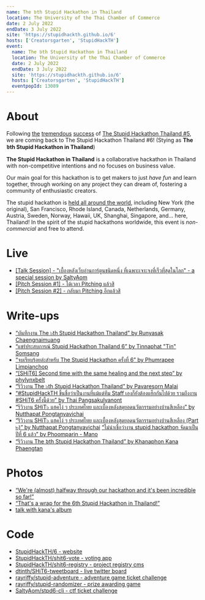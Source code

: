 ```yaml
---
name: The ៦th Stupid Hackathon in Thailand
location: The University of the Thai Chamber of Commerce
date: 2 July 2022
endDate: 3 July 2022
site: 'https://stupidhackth.github.io/6'
hosts: ['Creatorsgarten', 'StupidHackTH']
event:
  name: The ៦th Stupid Hackathon in Thailand
  location: The University of the Thai Chamber of Commerce
  date: 2 July 2022
  endDate: 3 July 2022
  site: 'https://stupidhackth.github.io/6'
  hosts: ['Creatorsgarten', 'StupidHackTH']
  eventpopId: 13089
---
```


# About

Following [the](https://www.facebook.com/guide.pnx/posts/pfbid02BkDoQvm3pfErFhMyvQVKmmFCGr5CcAcipoW8vdkVSCMvAuST8MFwkZjGRoyHkTGel) [tremendous](https://www.facebook.com/MikkiPastel/posts/pfbid02DBWvc3Q9acNkNgK8gvp1UJ1pW5Ck5ey3MMS46aDDYK8WnBbH7Czh8Zf1JtwdDeHl) [success](https://www.facebook.com/dtinth/posts/pfbid0RuhauP8rcE44h9MeejwuXuUSNNsaGcNM8mS8sbY1xG6dDBR1ccHCy1oNRSDGLLksl) of [The Stupid Hackathon Thailand #5](sht5), we are coming back to The Stupid Hackathon Thailand #6! (Stying as **The ៦th Stupid Hackathon in Thailand**)

**The Stupid Hackathon in Thailand** is a collaborative hackathon in Thailand with non-competitive intentions and no focuses on business value.

Our main goal for this hackathon is to get makers to just _have fun_ and learn together, through working on any project they can dream of, fostering a community of enthusiastic creators.

The stupid hackathon is [held all around the world](https://gist.github.com/cheeaun/c3fe6cbb11aef1e146a3474dccf63b87), including New York (the original), San Francisco, Rhode Island, Canada, Netherlands, Germany, Austria, Sweden, Norway, Hawaii, UK, Shanghai, Singapore, and… here, Thailand! In the spirit of the stupid hackathons worldwide, this event is _non-commercial_ and free to attend.

# Live

- [[Talk Session] - "เบื้องหลังเว็บอ่านการ์ตูนชนิดหนึ่ง ที่เฉพาะเจาะจงที่เร็วที่สุดในโลก" - a special session by SaltyAom](https://www.facebook.com/watch/live/?ref=watch_permalink&v=697408548021745)
- [[Pitch Session #1] - ได้เวลา Pitching แล้วสิ](https://www.facebook.com/watch/live/?ref=watch_permalink&v=753821805747854)
- [[Pitch Session #2] - กลับมา Pitching อีกแล้วสิ](https://www.facebook.com/watch/live/?ref=watch_permalink&v=2202840639881996)

# Write-ups

- [“บันทึกงาน The ๖th Stupid Hackathon Thailand” by Runyasak Chaengnaimuang](https://www.facebook.com/runyasak.awesome/posts/pfbid02kRaNUX1phcn8bdPga398fF1YQFGk1noKUqXvZX2ihVEtdeKGXYR3Fo76s5E3yfN3l?_rdc=1&_rdr)
- [“แชร์ประสบการณ์ Stupid Hackathon Thailand 6” by Tinnaphat "Tin" Somsang](https://tinarskii.medium.com/แชร์ประสบการณ์-stupid-hackathon-thailand-6-c122a540638c)
- [“จบเรียบร้อยล่ะสำหรับ The Stupid Hackathon ครั้งที่ 6” by Phumrapee Limpianchop](https://www.facebook.com/rayriffy/posts/pfbid02Tgonj1BARWDZ34N5W7y4AJAZezpfZy1zq5FuubNL1ZKyb6BEggXW9o9Qa73dWKCRl?_rdc=1&_rdr)
- [“[SHiT6] Second time with the same healing and the next step” by phylynxbelt](https://phylynxbelt.medium.com/shit6-second-time-with-the-same-healing-and-the-next-step-faba6deee0aa)
- [“รีวิวงาน The ๖th Stupid Hackathon Thailand” by Pavaresorn Malai]("https://www.facebook.com/varkaria/posts/pfbid0ZQ9pVbDkCzCKA5hiiiCyaQwGojoCjwDikj7xfkqjXS3bPcJPkFsWy2E5avvhk95Ml)
- [“#StupidHackTH ขึ้นชื่อว่าเป็นงานที่แม้แต่ทีม Staff เองก็ยังต้องแฮ็กกันไปด้วย รวมถึงงาน #SHiT6 ครั้งนี้ด้วย” by Thai Pangsakulyanont](https://www.facebook.com/dtinth/posts/pfbid02RfBtsxxzQmATueLT35t7a8sjKZjR2rtFva32X7mi8yZCzZ8QkCnLBixuJahqVDo3l)
- [“รีวิวงาน SHiT๖ แฮคโง่ ๆ ประเทศไทย และเบื้องหลังสดุยอดนวัตกรรมอย่างบ้านสีเหลือง” by Nutthapat Pongtanyavichai](https://medium.com/@leomotors/รีวิวงาน-shit๖-แฮคโง่-ๆ-ประเทศไทย-และเบื้องหลังสดุยอดนวัตกรรมอย่างบ้านสีเหลือง-672061c8e5a1)
- [“รีวิวงาน SHiT๖ แฮคโง่ ๆ ประเทศไทย และเบื้องหลังสุดยอดนวัตกรรมอย่างบ้านสีเหลือง (Part ๒)” by Nutthapat Pongtanyavichai](https://medium.com/@leomotors/รีวิวงาน-shit๖-แฮคโง่-ๆ-ประเทศไทย-และเบื้องหลังสุดยอดนวัตกรรมอย่างบ้านสีเหลือง-part-๒-c2515194699b)
  [“ไม่น่าเชื่อว่างาน stupid hackathon จัดมาเป็นปีที่ 6 แล้ว” by Phoomparin - Mano](https://www.facebook.com/phoomparin.mano/posts/pfbid026mA3vTj2yHxYm6JSJPBfPGPP5tFXRS2VihSCuoFdQRYKETtnFZYRt3vUVH2RXfMjl?_rdc=1&_rdr)
- [“รีวิวงาน The ៦th Stupid Hackathon Thailand” by Khanaphon Kana Phaengtan](https://blog.0002011.xyz/2022-07-04-shit6-summary)

# Photos

- [“We're (almost) halfway through our hackathon and it's been incredible so far!”](https://www.facebook.com/creatorsgarten/posts/pfbid0zxF7QU1QnwU22VPb6guwUQU3TYiLcrp1L6XHAKchcXV56TZkRZsknDjmgg26b1r7l)
- [“That's a wrap for the 6th Stupid Hackathon in Thailand!”](https://www.facebook.com/creatorsgarten/posts/pfbid0a43qCPPk2r4kcPRbT5bTa4vQTRARckqXZqhGBzLa1JBMnMz6rCJiEd6cPewkSVcFl)
- [talk with kana's album](https://www.facebook.com/media/set/?vanity=talkwithkana&set=a.174657275026186)

# Code

- [StupidHackTH/6 - website](https://github.com/stupidhackth/6)
- [StupidHackTH/shit6-vote - voting app](https://github.com/StupidHackTH/shit6-vote)
- [StupidHackTH/shit6-registry - project registry cms](https://github.com/StupidHackTH/shit6-registry)
- [dtinth/SHiT6-tweetboard - live twitter board](https://github.com/dtinth/SHiT6-tweetboard)
- [rayriffy/stupid-adventure - adventure game ticket challenge](https://github.com/rayriffy/stupid-adventure)
- [rayriffy/stupid-randomizer - prize awarding game](https://github.com/rayriffy/stupid-randomizer)
- [SaltyAom/stpd6-cli - ctf ticket challenge](https://github.com/SaltyAom/stpd6-cli)
